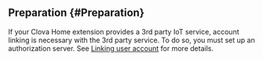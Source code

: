 ## Preparation {#Preparation}
If your Clova Home extension provides a 3rd party IoT service, account linking is necessary with the 3rd party service.  To do so, you must set up an authorization server. See [Linking user account](/CEK/Guides/LinkUserAccount.md) for more details.
